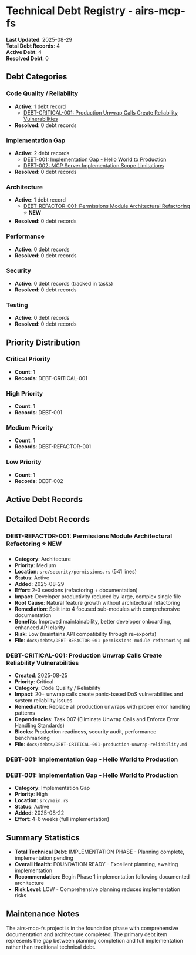 # Technical Debt Registry - airs-mcp-fs

**Last Updated**: 2025-08-29  
**Total Debt Records**: 4  
**Active Debt**: 4  
**Resolved Debt**: 0

## Debt Categories

### Code Quality / Reliability
- **Active**: 1 debt record
  - [DEBT-CRITICAL-001: Production Unwrap Calls Create Reliability Vulnerabilities](./DEBT-CRITICAL-001-production-unwrap-reliability.md)
- **Resolved**: 0 debt records

### Implementation Gap
- **Active**: 2 debt records
  - [DEBT-001: Implementation Gap - Hello World to Production](./DEBT-001-implementation-gap-hello-world-to-production.md)
  - [DEBT-002: MCP Server Implementation Scope Limitations](./DEBT-002-mcp-server-implementation-scope.md)
- **Resolved**: 0 debt records

### Architecture
- **Active**: 1 debt record
  - [DEBT-REFACTOR-001: Permissions Module Architectural Refactoring](./DEBT-REFACTOR-001-permissions-module-refactoring.md) ⭐ **NEW**
- **Resolved**: 0 debt records

### Performance
- **Active**: 0 debt records
- **Resolved**: 0 debt records

### Security
- **Active**: 0 debt records (tracked in tasks)
- **Resolved**: 0 debt records

### Testing
- **Active**: 0 debt records
- **Resolved**: 0 debt records

## Priority Distribution

### Critical Priority
- **Count**: 1
- **Records**: DEBT-CRITICAL-001

### High Priority
- **Count**: 1
- **Records**: DEBT-001

### Medium Priority
- **Count**: 1
- **Records**: DEBT-REFACTOR-001

### Low Priority
- **Count**: 1
- **Records**: DEBT-002

## Active Debt Records

## Detailed Debt Records

### DEBT-REFACTOR-001: Permissions Module Architectural Refactoring ⭐ **NEW**
- **Category**: Architecture
- **Priority**: Medium
- **Location**: `src/security/permissions.rs` (541 lines)
- **Status**: Active  
- **Added**: 2025-08-29
- **Effort**: 2-3 sessions (refactoring + documentation)
- **Impact**: Developer productivity reduced by large, complex single file
- **Root Cause**: Natural feature growth without architectural refactoring
- **Remediation**: Split into 4 focused sub-modules with comprehensive documentation
- **Benefits**: Improved maintainability, better developer onboarding, enhanced API clarity
- **Risk**: Low (maintains API compatibility through re-exports)
- **File**: `docs/debts/DEBT-REFACTOR-001-permissions-module-refactoring.md`

### DEBT-CRITICAL-001: Production Unwrap Calls Create Reliability Vulnerabilities
- **Created**: 2025-08-25
- **Priority**: Critical
- **Category**: Code Quality / Reliability
- **Impact**: 20+ unwrap calls create panic-based DoS vulnerabilities and system reliability issues
- **Remediation**: Replace all production unwraps with proper error handling patterns
- **Dependencies**: Task 007 (Eliminate Unwrap Calls and Enforce Error Handling Standards)
- **Blocks**: Production readiness, security audit, performance benchmarking
- **File**: `docs/debts/DEBT-CRITICAL-001-production-unwrap-reliability.md`

### DEBT-001: Implementation Gap - Hello World to Production

### DEBT-001: Implementation Gap - Hello World to Production
- **Category**: Implementation Gap
- **Priority**: High
- **Location**: `src/main.rs`
- **Status**: Active
- **Added**: 2025-08-22
- **Effort**: 4-6 weeks (full implementation)

## Summary Statistics

- **Total Technical Debt**: IMPLEMENTATION PHASE - Planning complete, implementation pending
- **Overall Health**: FOUNDATION READY - Excellent planning, awaiting implementation
- **Recommendation**: Begin Phase 1 implementation following documented architecture
- **Risk Level**: LOW - Comprehensive planning reduces implementation risks

## Maintenance Notes

The airs-mcp-fs project is in the foundation phase with comprehensive documentation and architecture completed. The primary debt item represents the gap between planning completion and full implementation rather than traditional technical debt.
